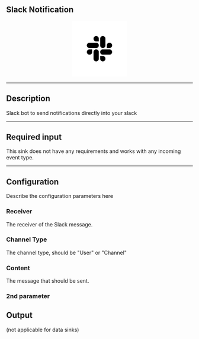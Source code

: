 ## Slack Notification

<p align="center"> 
    <img src="icon.png" width="150px;" class="pe-image-documentation"/>
</p>

***

## Description

Slack bot to send notifications directly into your slack

***

## Required input

This sink does not have any requirements and works with any incoming event type.

***

## Configuration

Describe the configuration parameters here

### Receiver

The receiver of the Slack message.

### Channel Type

The channel type, should be "User" or "Channel"

### Content

The message that should be sent.

### 2nd parameter

## Output

(not applicable for data sinks)